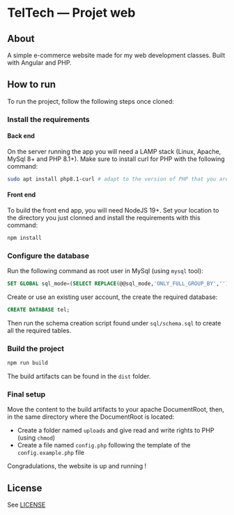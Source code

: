 # TelTech &mdash; Projet web

## About

A simple e-commerce website made for my web development
classes. Built with Angular and PHP.

## How to run

To run the project, follow the following steps once cloned:

### Install the requirements

#### Back end

On the server running the app you will need a LAMP stack (Linux, Apache, MySql 8+ and PHP 8.1+).
Make sure to install curl for PHP with the following command:

```bash
sudo apt install php8.1-curl # adapt to the version of PHP that you are using
```

#### Front end

To build the front end app, you will need NodeJS 19+.
Set your location to the directory you just clonned and install the
requirements with this command:

```bash
npm install
```

### Configure the database

Run the following command as root user in MySql (using `mysql` tool):

```sql
SET GLOBAL sql_mode=(SELECT REPLACE(@@sql_mode,'ONLY_FULL_GROUP_BY',''));
```

Create or use an existing user account, the create the required database:

```sql
CREATE DATABASE tel;
```

Then run the schema creation script found under `sql/schema.sql` to create all the
required tables.

### Build the project

```bash
npm run build
```

The build artifacts can be found in the `dist` folder.

### Final setup

Move the content to the build artifacts to your apache DocumentRoot, then, in the same directory
where the DocumentRoot is located:

- Create a folder named `uploads` and give read and write rights to PHP (using `chmod`)
- Create a file named `config.php` following the template of the `config.example.php` file

Congradulations, the website is up and running !

## License

See [LICENSE](LICENSE)
